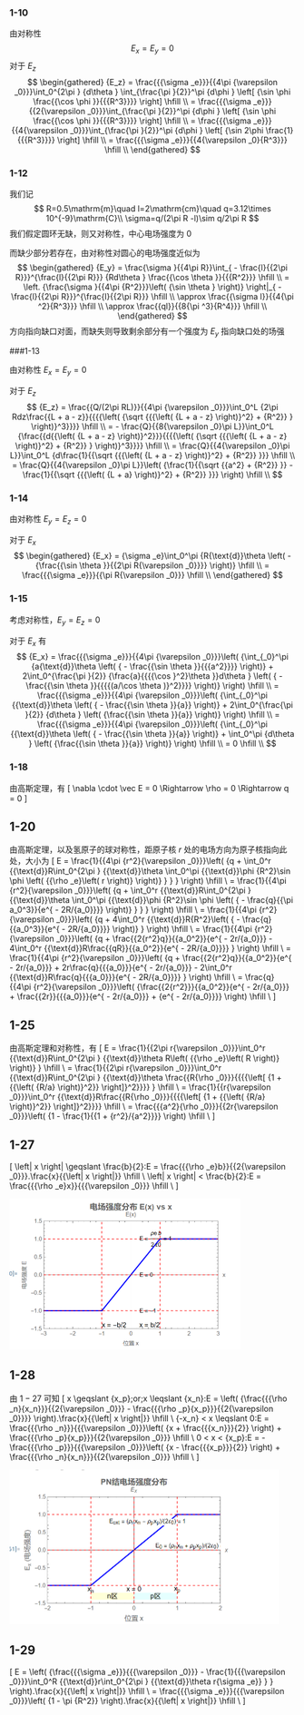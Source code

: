 ### 1-10

由对称性
$$
E_x=E_y=0
$$
对于 $E_z$
$$
\begin{gathered}
  {E_z} = \frac{{{\sigma _e}}}{{4\pi {\varepsilon _0}}}\int_0^{2\pi } {d\theta } \int_{\frac{\pi }{2}}^\pi  {d\phi } \left[ {\sin \phi \frac{{\cos \phi }}{{{R^3}}}} \right] \hfill \\
   = \frac{{{\sigma _e}}}{{2{\varepsilon _0}}}\int_{\frac{\pi }{2}}^\pi  {d\phi } \left[ {\sin \phi \frac{{\cos \phi }}{{{R^3}}}} \right] \hfill \\
   = \frac{{{\sigma _e}}}{{4{\varepsilon _0}}}\int_{\frac{\pi }{2}}^\pi  {d\phi } \left[ {\sin 2\phi \frac{1}{{{R^3}}}} \right] \hfill \\
   = \frac{{{\sigma _e}}}{{4{\varepsilon _0}{R^3}}} \hfill \\ 
\end{gathered}
$$


### 1-12

我们记
$$
R=0.5\mathrm{m}\quad l=2\mathrm{cm}\quad q=3.12\times 10^{-9}\mathrm{C}\\
\sigma=q/(2\pi R -l)\sim q/2\pi R
$$
我们假定圆环无缺，则又对称性，中心电场强度为 $0$

而缺少部分若存在，由对称性对圆心的电场强度近似为
$$
\begin{gathered}
  {E_y} = \frac{\sigma }{{4\pi R}}\int_{ - \frac{l}{{2\pi R}}}^{\frac{l}{{2\pi R}}} {Rd\theta } \frac{{\cos \theta }}{{{R^2}}} \hfill \\
   = \left. {\frac{\sigma }{{4\pi {R^2}}}\left( {\sin \theta } \right)} \right|_{ - \frac{l}{{2\pi R}}}^{\frac{l}{{2\pi R}}} \hfill \\
   \approx \frac{{\sigma l}}{{4{\pi ^2}{R^3}}} \hfill \\
   \approx \frac{{ql}}{{8{\pi ^3}{R^4}}} \hfill \\ 
\end{gathered}
$$
方向指向缺口对面，而缺失则导致剩余部分有一个强度为 $E_y$ 指向缺口处的场强



###1-13

由对称性 $E_x=E_y=0$

对于 $E_z$
$$
  {E_z} = \frac{{Q/(2\pi RL)}}{{4\pi {\varepsilon _0}}}\int_0^L {2\pi Rdz\frac{{L + a - z}}{{{{\left( {\sqrt {{{\left( {L + a - z} \right)}^2} + {R^2}} } \right)}^3}}}}  \hfill \\
   =  - \frac{Q}{{8{\varepsilon _0}\pi L}}\int_0^L {\frac{{d{{\left( {L + a - z} \right)}^2}}}{{{{\left( {\sqrt {{{\left( {L + a - z} \right)}^2} + {R^2}} } \right)}^3}}}}  \hfill \\
   = \frac{Q}{{4{\varepsilon _0}\pi L}}\int_0^L {d\frac{1}{{\sqrt {{{\left( {L + a - z} \right)}^2} + {R^2}} }}}  \hfill \\
   = \frac{Q}{{4{\varepsilon _0}\pi L}}\left( {\frac{1}{{\sqrt {{a^2} + {R^2}} }} - \frac{1}{{\sqrt {{{\left( {L + a} \right)}^2} + {R^2}} }}} \right) \hfill \\ 
$$


### 1-14

由对称性 $E_y=E_z=0$

对于 $E_x$
$$
\begin{gathered}
  {E_x} = {\sigma _e}\int_0^\pi  {R{\text{d}}\theta \left( -{\frac{{\sin \theta }}{{2\pi R{\varepsilon _0}}}} \right)}  \hfill \\
   = \frac{{{\sigma _e}}}{{\pi R{\varepsilon _0}}} \hfill \\ 
\end{gathered}
$$

### 1-15

考虑对称性，$E_y=E_z=0$

对于 $E_x$ 有
$$
  {E_x} = \frac{{{\sigma _e}}}{{4\pi {\varepsilon _0}}}\left( {\int_{_0}^\pi  {a{\text{d}}\theta \left( { - \frac{{\sin \theta }}{{{a^2}}}} \right)}  + 2\int_0^{\frac{\pi }{2}} {\frac{a}{{{{\cos }^2}\theta }}d\theta } \left( { - \frac{{\sin \theta }}{{{{(a/\cos \theta )}^2}}}} \right)} \right) \hfill \\
   = \frac{{{\sigma _e}}}{{4\pi {\varepsilon _0}}}\left( {\int_{_0}^\pi  {{\text{d}}\theta \left( { - \frac{{\sin \theta }}{a}} \right)}  + 2\int_0^{\frac{\pi }{2}} {d\theta } \left( {\frac{{\sin \theta }}{a}} \right)} \right) \hfill \\
   = \frac{{{\sigma _e}}}{{4\pi {\varepsilon _0}}}\left( {\int_{_0}^\pi  {{\text{d}}\theta \left( { - \frac{{\sin \theta }}{a}} \right)}  + \int_0^\pi  {d\theta } \left( {\frac{{\sin \theta }}{a}} \right)} \right) \hfill \\
   = 0 \hfill \\ 
$$

### 1-18

由高斯定理，有
\[
\nabla  \cdot \vec E = 0 \Rightarrow \rho  = 0 \Rightarrow q = 0
\]


## 1-20

由高斯定理，以及氢原子的球对称性，距原子核 $r$ 处的电场方向为原子核指向此处，大小为
\[
  E = \frac{1}{{4\pi {r^2}{\varepsilon _0}}}\left( {q + \int_0^r {{\text{d}}R\int_0^{2\pi } {{\text{d}}\theta \int_0^\pi  {{\text{d}}\phi {R^2}\sin \phi \left( {{\rho _e}\left( r \right)} \right)} } } } \right) \hfill \\
   = \frac{1}{{4\pi {r^2}{\varepsilon _0}}}\left( {q + \int_0^r {{\text{d}}R\int_0^{2\pi } {{\text{d}}\theta \int_0^\pi  {{\text{d}}\phi {R^2}\sin \phi \left( { - \frac{q}{{\pi a_0^3}}{e^{ - 2R/{a_0}}}} \right)} } } } \right) \hfill \\
   = \frac{1}{{4\pi {r^2}{\varepsilon _0}}}\left( {q + 4\int_0^r {{\text{d}}R{R^2}\left( { - \frac{q}{{a_0^3}}{e^{ - 2R/{a_0}}}} \right)} } \right) \hfill \\
   = \frac{1}{{4\pi {r^2}{\varepsilon _0}}}\left( {q + \frac{{2{r^2}q}}{{a_0^2}}{e^{ - 2r/{a_0}}} - 4\int_0^r {{\text{d}}R\frac{{qR}}{{a_0^2}}{e^{ - 2R/{a_0}}}} } \right) \hfill \\
   = \frac{1}{{4\pi {r^2}{\varepsilon _0}}}\left( {q + \frac{{2{r^2}q}}{{a_0^2}}{e^{ - 2r/{a_0}}} + 2r\frac{q}{{{a_0}}}{e^{ - 2r/{a_0}}} - 2\int_0^r {{\text{d}}R\frac{q}{{{a_0}}}{e^{ - 2R/{a_0}}}} } \right) \hfill \\
   = \frac{q}{{4\pi {r^2}{\varepsilon _0}}}\left( {\frac{{2{r^2}}}{{a_0^2}}{e^{ - 2r/{a_0}}} + \frac{{2r}}{{{a_0}}}{e^{ - 2r/{a_0}}} + {e^{ - 2r/{a_0}}}} \right) \hfill \\ 
\]

## 1-25

由高斯定理和对称性，有
\[
E = \frac{1}{{2\pi r{\varepsilon _0}}}\int_0^r {{\text{d}}R\int_0^{2\pi } {{\text{d}}\theta R\left( {{\rho _e}\left( R \right)} \right)} }  \hfill \\
   = \frac{1}{{2\pi r{\varepsilon _0}}}\int_0^r {{\text{d}}R\int_0^{2\pi } {{\text{d}}\theta \frac{{R{\rho _0}}}{{{{\left[ {1 + {{\left( {R/a} \right)}^2}} \right]}^2}}}} }  \hfill \\
   = \frac{1}{{r{\varepsilon _0}}}\int_0^r {{\text{d}}R\frac{{R{\rho _0}}}{{{{\left[ {1 + {{\left( {R/a} \right)}^2}} \right]}^2}}}}  \hfill \\
   = \frac{{{a^2}{\rho _0}}}{{2r{\varepsilon _0}}}\left( {1 - \frac{1}{{1 + {r^2}/{a^2}}}} \right) \hfill \\
\]

## 1-27

\[
\left| x \right| \geqslant \frac{b}{2}:E = \frac{{{\rho _e}b}}{{2{\varepsilon _0}}}.\frac{x}{{\left| x \right|}} \hfill \\
  \left| x \right| < \frac{b}{2}:E = \frac{{{\rho _e}x}}{{{\varepsilon _0}}} \hfill \\
\]

<img src="./image-20251007200419075.png" alt="image-20251007200419075" style="zoom:50%;" />

## 1-28

由 $1-27$ 可知
\[
x \geqslant {x_p}\;or\;x \leqslant {x_n}:E = \left( {\frac{{{\rho _n}{x_n}}}{{2{\varepsilon _0}}} - \frac{{{\rho _p}{x_p}}}{{2{\varepsilon _0}}}} \right).\frac{x}{{\left| x \right|}} \hfill \\
  {-x_n} < x \leqslant 0:E = \frac{{{\rho _n}}}{{{\varepsilon _0}}}\left( {x + \frac{{{x_n}}}{2}} \right) + \frac{{{\rho _p}{x_p}}}{{2{\varepsilon _0}}} \hfill \\
  0 < x < {x_p}:E =  - \frac{{{\rho _p}}}{{{\varepsilon _0}}}\left( {x - \frac{{{x_p}}}{2}} \right) + \frac{{{\rho _n}{x_n}}}{{2{\varepsilon _0}}} \hfill \\
\]

<img src="./image-20251007202213465.png" alt="image-20251007202213465" style="zoom:50%;" />

## 1-29

\[
  E = \left( {\frac{{{\sigma _e}}}{{{\varepsilon _0}}} - \frac{1}{{{\varepsilon _0}}}\int_0^R {{\text{d}}r\int_0^{2\pi } {{\text{d}}\theta r{\sigma _e}} } } \right).\frac{x}{{\left| x \right|}} \hfill \\
   = \frac{{{\sigma _e}}}{{{\varepsilon _0}}}\left( {1 - \pi {R^2}} \right).\frac{x}{{\left| x \right|}} \hfill \\ 
\]









